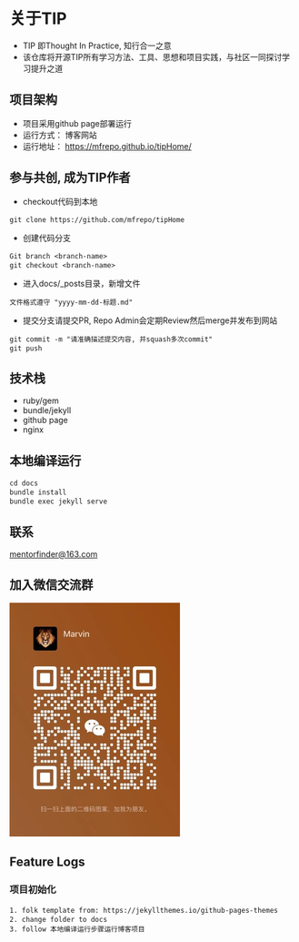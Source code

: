 # 关于TIP
* TIP 即Thought In Practice, 知行合一之意
* 该仓库将开源TIP所有学习方法、工具、思想和项目实践，与社区一同探讨学习提升之道

## 项目架构
* 项目采用github page部署运行 
* 运行方式： 博客网站 
* 运行地址： https://mfrepo.github.io/tipHome/

## 参与共创, 成为TIP作者
* checkout代码到本地
```shell
git clone https://github.com/mfrepo/tipHome 
```
* 创建代码分支
```shell
Git branch <branch-name>
git checkout <branch-name>
```
* 进入docs/_posts目录，新增文件 
```text
文件格式遵守 "yyyy-mm-dd-标题.md"
```
* 提交分支请提交PR, Repo Admin会定期Review然后merge并发布到网站
```shell
git commit -m "请准确描述提交内容, 并squash多次commit"
git push
```

## 技术栈
* ruby/gem  
* bundle/jekyll
* github page
* nginx

## 本地编译运行
```shell
cd docs
bundle install
bundle exec jekyll serve
```

## 联系
mentorfinder@163.com

## 加入微信交流群
![](img/contact.jpeg )


## Feature Logs

### 项目初始化
```text
1. folk template from: https://jekyllthemes.io/github-pages-themes
2. change folder to docs
3. follow 本地编译运行步骤运行博客项目
```
